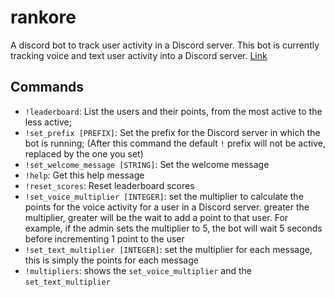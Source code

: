 # rankore
A discord bot to track user activity in a Discord server.
This bot is currently tracking voice and text user activity into a Discord server.
[Link](https://discord.com/oauth2/authorize?client_id=1161409490369912924&permissions=8&scope=bot)

## Commands
- `!leaderboard`: List the users and their points, from the most active to the less active;
- `!set_prefix [PREFIX]`: Set the prefix for the Discord server in which the bot is running; (After this command the default `!` prefix will not be active, replaced by the one you set)
- `!set_welcome_message [STRING]`: Set the welcome message
- `!help`: Get this help message
- `!reset_scores`: Reset leaderboard scores
- `!set_voice_multiplier [INTEGER]`: set the multiplier to calculate the points for the voice activity for a user in a Discord server. greater the multiplier, greater will be the wait to add a point to that user. For example, if the admin sets the multiplier to 5, the bot will wait 5 seconds before incrementing 1 point to the user
- `!set_text_multiplier [INTEGER]`: set the multiplier for each message, this is simply the points for each message
- `!multipliers`: shows the `set_voice_multiplier` and the `set_text_multiplier`
